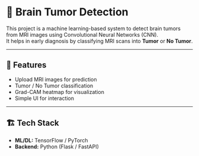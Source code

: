 # 🧠 Brain Tumor Detection

This project is a machine learning-based system to detect brain tumors from MRI images using Convolutional Neural Networks (CNN).  
It helps in early diagnosis by classifying MRI scans into **Tumor** or **No Tumor**.

---

## 🚀 Features
- Upload MRI images for prediction  
- Tumor / No Tumor classification  
- Grad-CAM heatmap for visualization  
- Simple UI for interaction  


---

## 🏗️ Tech Stack
- **ML/DL:** TensorFlow / PyTorch  
- **Backend:** Python (Flask / FastAPI)  


